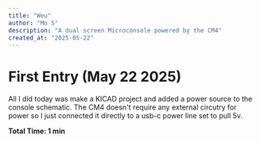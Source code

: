 ```yaml
---
title: "Weu"
author: "Mo S"
description: "A dual screen Microconsole powered by the CM4"
created_at: "2025-05-22"
---
```


# First Entry (May 22 2025)

All I did today was make a KICAD project and added a power source to the console schematic. The CM4 doesn't require any external circutry for power so I just connected it directly to a usb-c power line set to pull 5v.

**Total Time: 1 min**
